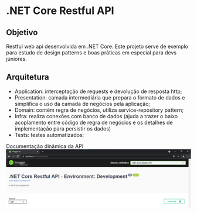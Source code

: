 # .NET Core Restful API

## Objetivo
Restful web api desenvolvida em .NET Core. Este projeto serve de exemplo para estudo de design patterns e boas práticas em especial para devs júniores.

## Arquitetura
- Application: interceptação de requests e devolução de resposta http;
- Presentation: camada intermediária que prepara o formato de dados e simplifica o uso da camada de negócios pela aplicação;
- Domain: contém regra de negócios, utiliza service-repository pattern;
- Infra: realiza conexões com banco de dados (ajuda a trazer o baixo acoplamento entre código de regra de negócios e os detalhes de implementação para persistir os dados) 
- Tests: testes automatizados;

Documentação dinâmica da API
<img src=".github/images/swagger.png"/>
